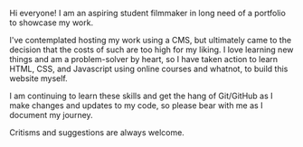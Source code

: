 Hi everyone! I am an aspiring student filmmaker in long need of a portfolio to showcase my work.

I've contemplated hosting my work using a CMS, but ultimately came to the decision that the costs of such are too high for my liking. I love learning new things and am a problem-solver by heart, so I have taken action to learn HTML, CSS, and Javascript using online courses and whatnot, to build this website myself.

I am continuing to learn these skills and get the hang of Git/GitHub as I make changes and updates to my code, so please bear with me as I document my journey.

Critisms and suggestions are always welcome.